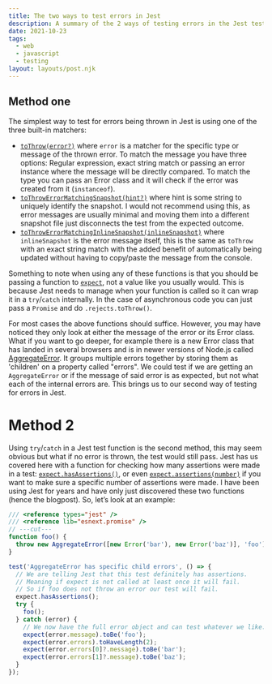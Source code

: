 ```yaml
---
title: The two ways to test errors in Jest
description: A summary of the 2 ways of testing errors in the Jest testing framework.
date: 2021-10-23
tags:
  - web
  - javascript
  - testing
layout: layouts/post.njk
---
```

## Method one
The simplest way to test for errors being thrown in Jest is using one of the three built-in matchers:
- [`toThrow(error?)`](https://jestjs.io/docs/expect#tothrowerror) where `error` is a matcher for the specific type or message of the thrown error. To match the message you have three options: Regular expression, exact string match or passing an error instance where the message will be directly compared. To match the type you can pass an Error class and it will check if the error was created from it (`instanceof`).
- [`toThrowErrorMatchingSnapshot(hint?)`](https://jestjs.io/docs/expect#tothrowerrormatchingsnapshothint) where hint is some string to uniquely identify the snapshot. I would not recommend using this, as error messages are usually minimal and moving them into a different snapshot file just disconnects the test from the expected outcome.
- [`toThrowErrorMatchingInlineSnapshot(inlineSnapshot)`](https://jestjs.io/docs/expect#tothrowerrormatchinginlinesnapshotinlinesnapshot) where `inlineSnapshot` is the error message itself, this is the same as `toThrow` with an exact string match with the added benefit of automatically being updated without having to copy/paste the message from the console.

Something to note when using any of these functions is that you should be passing a function to [`expect`](https://jestjs.io/docs/expect#expectvalue), not a value like you usually would. This is because Jest needs to manage when your function is called so it can wrap it in a `try`/`catch` internally. In the case of asynchronous code you can just pass a `Promise` and do `.rejects.toThrow()`.

For most cases the above functions should suffice. However, you may have noticed they only look at either the message of the error or its Error class. What if you want to go deeper, for example there is a new Error class that has landed in several browsers and is in newer versions of Node.js called [AggregateError](https://developer.mozilla.org/en-US/docs/Web/JavaScript/Reference/Global_Objects/AggregateError). It groups multiple errors together by storing them as 'children' on a property called "errors". We could test if we are getting an `AggregateError` or if the message of said error is as expected, but not what each of the internal errors are. This brings us to our second way of testing for errors in Jest.

# Method 2
Using `try`/`catch` in a Jest test function is the second method, this may seem obvious but what if no error is thrown, the test would still pass. Jest has us covered here with a function for checking how many assertions were made in a test: [`expect.hasAssertions()`](https://jestjs.io/docs/expect#expecthasassertions), or even [`expect.assertions(number)`](https://jestjs.io/docs/expect#expectassertionsnumber) if you want to make sure a specific number of assertions were made. I have been using Jest for years and have only just discovered these two functions (hence the blogpost). So, let’s look at an example:
```javascript twoslash
/// <reference types="jest" />
/// <reference lib="esnext.promise" />
// ---cut---
function foo() {
  throw new AggregateError([new Error('bar'), new Error('baz')], 'foo');
}

test('AggregateError has specific child errors', () => {
  // We are telling Jest that this test definitely has assertions.
  // Meaning if expect is not called at least once it will fail.
  // So if foo does not throw an error our test will fail.
  expect.hasAssertions();
  try {
    foo();
  } catch (error) {
    // We now have the full error object and can test whatever we like.
    expect(error.message).toBe('foo');
    expect(error.errors).toHaveLength(2);
    expect(error.errors[0]?.message).toBe('bar');
    expect(error.errors[1]?.message).toBe('baz');
  }
});
```
